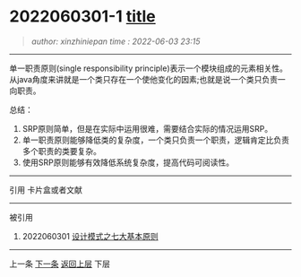 2022060301-1 [title](2022060301-1.note.md)
=======================================
> *author: xinzhiniepan*
> *time  : 2022-06-03 23:15*
---------------------------------------
单一职责原则(single responsibility principle)表示一个模块组成的元素相关性。从java角度来讲就是一个类只存在一个使他变化的因素;也就是说一个类只负责一向职责。

总结：
1. SRP原则简单，但是在实际中运用很难，需要结合实际的情况运用SRP。
2. 单一职责原则能够降低类的复杂度，一个类只负责一个职责，逻辑肯定比负责多个职责的类要复杂。
3. 使用SRP原则能够有效降低系统复杂度，提高代码可阅读性。

---------------------------------------
引用
卡片盒或者文献

---------------------------------------
被引用
1. 2022060301 [设计模式之七大基本原则](2022060301.note.md)

---------------------------------------
上一条      [下一条](2022060301-2.note.md)
[返回上层](2022060301.note.md)    下层
